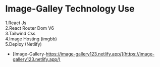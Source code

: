 # Image-Galley Technology Use <br/>
1.React Js <br/>
2.React Router Dom V6 <br/>
3.Tailwind Css <br/>
4.Image Hosting (imgbb) <br/>
5.Deploy (Netlify) <br/>

- [Image-Gallery-https://image-gallery123.netlify.app/](https://image-gallery123.netlify.app/) 
